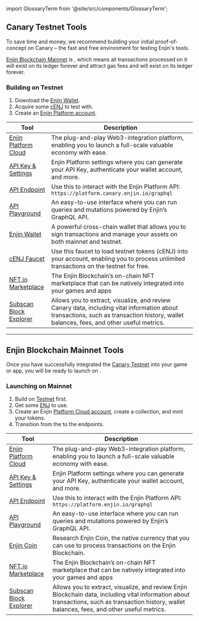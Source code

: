 import GlossaryTerm from '@site/src/components/GlossaryTerm';

## Canary Testnet Tools

To save time and money, we recommend building your initial proof-of-concept on Canary <GlossaryTerm id="testnet" /> – the fast and free environment for testing Enjin's tools.

[Enjin Blockchain Mainnet](#enjin-blockchain-mainnet-tools) is <GlossaryTerm id="immutable" />, which means all transactions processed on it will exist on its ledger forever and attract gas fees and will exist on its ledger forever.

### Building on Testnet

1. Download the [Enjin Wallet](https://enj.in/wallet).
2. Acquire some [cENJ](https://faucet.canary.enjin.io/) to test with.
3. Create an [Enjin Platform account](https://platform.canary.enjin.io).

| Tool                   | Description                                                                                                                                                                             |
|------------------------|-----------------------------------------------------------------------------------------------------------------------------------------------------------------------------------------|
| [Enjin Platform Cloud](https://platform.canary.enjin.io)   | The plug-and-play Web3-integration platform, enabling you to launch a full-scale valuable economy with ease.                                                                            |
| [API Key & Settings](https://platform.canary.enjin.io/settings)     | Enjin Platform settings where you can generate your API Key, authenticate your wallet account, and more.                                                                                |
| [API Endpoint](https://platform.canary.enjin.io/graphql)           | Use this to interact with the Enjin Platform API: `https://platform.canary.enjin.io/graphql`                                                                                              |
| [API Playground](https://platform.canary.enjin.io/graphiql)         | An easy-to-use interface where you can run queries and mutations powered by Enjin’s GraphQL API.                                                                                        |
| [Enjin Wallet](https://enj.in/wallet)           | A powerful cross-chain wallet that allows you to sign transactions and manage your assets on both mainnet and testnet.                                                                  |
| [cENJ Faucet](https://faucet.canary.enjin.io/)            | Use this faucet to load testnet tokens (cENJ) into your account, enabling you to process unlimited transactions on the testnet for free.                                                |
| [NFT.io Marketplace](https://canary.nft.io)     | The Enjin Blockchain’s on-chain NFT marketplace that can be natively integrated into your games and apps                                                                                |
| [Subscan Block Explorer](https://canary-matrix.subscan.io/) | Allows you to extract, visualize, and review Canary data, including vital information about transactions, such as transaction history, wallet balances, fees, and other useful metrics. |
---

## Enjin Blockchain Mainnet Tools
Once you have successfully integrated the [Canary Testnet](#enjin-canary-testnet-tools) into your game or app, you will be ready to launch on <GlossaryTerm id="mainnet" />.

### Launching on Mainnet
1. Build on [Testnet](#enjin-canary-testnet-tools) first.
2. Get some [ENJ](https://enjin.io/enjin-coin) to use.
3. Create an Enjin [Platform Cloud account](https://platform.enjin.io/), create a collection, and mint your tokens.
4. Transition from the <GlossaryTerm id="testnet" /> to the <GlossaryTerm id="mainnet" /> endpoints.

| Tool                       	| Description                                                                                                                                                                                       	|
|----------------------------	|---------------------------------------------------------------------------------------------------------------------------------------------------------------------------------------------------	|
| [Enjin Platform Cloud](https://platform.enjin.io)       	| The plug-and-play Web3-integration platform, enabling you to launch a full-scale valuable economy with ease.                                                                                      	|
| [API Key & Settings](https://platform.enjin.io/settings)         	| Enjin Platform settings where you can generate your API Key, authenticate your wallet account, and more.                                                                                          	|
| [API Endpoint](https://platform.enjin.io/graphql)               	| Use this to interact with the Enjin Platform API: `https://platform.enjin.io/graphql`                                                                                                               	|
| [API Playground](https://platform.enjin.io/graphiql)             	| An easy-to-use interface where you can run queries and mutations powered by Enjin’s GraphQL API.                                                                                                  	|
| [Enjin Coin](https://enjin.io/enjin-coin)                 	| Research Enjin Coin, the native currency that you can use to process transactions on the Enjin Blockchain.                                                                                        	|
| [NFT.io Marketplace](https://nft.io)         	| The Enjin Blockchain’s on-chain NFT marketplace that can be natively integrated into your games and apps                                                                                          	|
| [Subscan Block Explorer](https://matrix.subscan.io/)     	| Allows you to extract, visualize, and review Enjin Blockchain data, including vital information about transactions, such as transaction history, wallet balances, fees, and other useful metrics. 	|